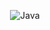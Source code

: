 <div align="center">
</div>
<!-- <img align="left" width="400" height="400" src="https://media.giphy.com/media/USV0ym3bVWQJJmNu3N/giphy.gif"> -->
<p align="center">
 <img src="https://img.shields.io/badge/java-000000.svg?style=for-the-badge&logo=java&logoColor=white" alt="Java" title="Java">
 </p>
 
 <!--	![JavaScript](https://img.shields.io/badge/javascript-000000.svg?style=for-the-badge&logo=javascript&logoColor=%23F7DF1E)-->
